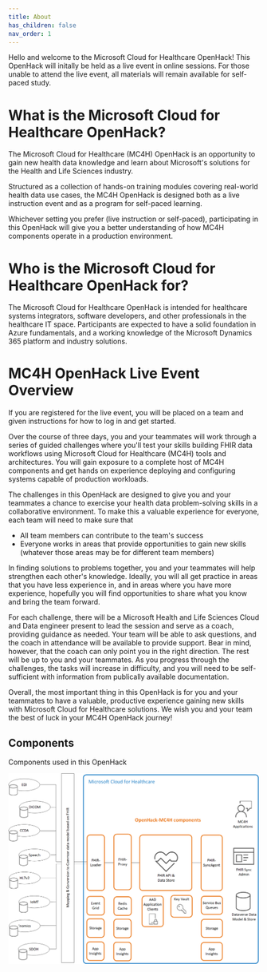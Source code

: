 ```yaml
---
title: About
has_children: false
nav_order: 1
---
```


Hello and welcome to the Microsoft Cloud for Healthcare OpenHack! This OpenHack will initally be held as a live event in online sessions. For those unable to attend the live event, all materials will remain available for self-paced study. 

# What is the Microsoft Cloud for Healthcare OpenHack?
The Microsoft Cloud for Healthcare (MC4H) OpenHack is an opportunity to gain new health data knowledge and learn about Microsoft's solutions for the Health and Life Sciences industry.

Structured as a collection of hands-on training modules covering real-world health data use cases, the MC4H OpenHack is designed both as a live instruction event and as a program for self-paced learning.

Whichever setting you prefer (live instruction or self-paced), participating in this OpenHack will give you a better understanding of how MC4H components operate in a production environment.

# Who is the Microsoft Cloud for Healthcare OpenHack for?
The Microsoft Cloud for Healthcare OpenHack is intended for healthcare systems integrators, software developers, and other professionals in the healthcare IT space. Participants are expected to have a solid foundation in Azure fundamentals, and a working knowledge of the Microsoft Dynamics 365 platform and industry solutions.

# MC4H OpenHack Live Event Overview
If you are registered for the live event, you will be placed on a team and given instructions for how to log in and get started.

Over the course of three days, you and your teammates will work through a series of guided challenges where you'll test your skills building FHIR data workflows using Microsoft Cloud for Healthcare (MC4H) tools and architectures. You will gain exposure to a complete host of MC4H components and get hands on experience deploying and configuring systems capable of production workloads.

The challenges in this OpenHack are designed to give you and your teammates a chance to exercise your health data problem-solving skills in a collaborative environment. To make this a valuable experience for everyone, each team will need to make sure that 

+ All team members can contribute to the team's success
+ Everyone works in areas that provide opportunities to gain new skills (whatever those areas may be for different team members)

In finding solutions to problems together, you and your teammates will help strengthen each other's knowledge. Ideally, you will all get practice in areas that you have less experience in, and in areas where you have more experience, hopefully you will find opportunities to share what you know and bring the team forward.

For each challenge, there will be a Microsoft Health and Life Sciences Cloud and Data engineer present to lead the session and serve as a coach, providing guidance as needed. Your team will be able to ask questions, and the coach in attendance will be available to provide support. Bear in mind, however, that the coach can only point you in the right direction. The rest will be up to you and your teammates. As you progress through the challenges, the tasks will increase in difficulty, and you will need to be self-sufficient with information from publically available documentation.

Overall, the most important thing in this OpenHack is for you and your teammates to have a valuable, productive experience gaining new skills with Microsoft Cloud for Healthcare solutions. We wish you and your team the best of luck in your MC4H OpenHack journey!

## Components  
Components used in this OpenHack 

![component deployment](/docs/assets/images/architecture/BigPicture.png)



